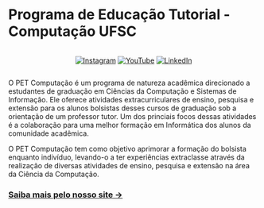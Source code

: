 
<h1>Programa de Educação Tutorial - Computação UFSC</h1>

<div style="display: flex; justify-content: space-evenly; align-items: center;">

[![Instagram](https://img.shields.io/badge/Instagram-%23E4405F.svg?style=for-the-badge&logo=Instagram&logoColor=white)](https://www.instagram.com/petcompufsc)
[![YouTube](https://img.shields.io/badge/YouTube-%23FF0000.svg?style=for-the-badge&logo=YouTube&logoColor=white)](https://www.youtube.com/channel/UCucFpJC5W0YG-6uQ5Md991Q)
[![LinkedIn](https://img.shields.io/badge/linkedin-%230077B5.svg?style=for-the-badge&logo=linkedin&logoColor=white)](https://www.linkedin.com/company/pet-computação-ufsc/)

</div>

O PET Computação é um programa de natureza acadêmica direcionado a estudantes de graduação em Ciências da Computação e Sistemas de Informação. Ele oferece atividades extracurriculares de ensino, pesquisa e extensão para os alunos bolsistas desses cursos de graduação sob a orientação de um professor tutor. Um dos princiais focos dessas atividades é a colaboração para uma melhor formação em Informática dos alunos da comunidade acadêmica.

O PET Computação tem como objetivo aprimorar a formação do bolsista enquanto indivíduo, levando-o a ter experiências extraclasse através da realização de diversas atividades de ensino, pesquisa e extensão na área da Ciência da Computação.

### <a href="https://petcomputacao.ufsc.br/" target="_blank"> Saiba mais pelo nosso site →</a>
